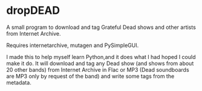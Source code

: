 # dropDEAD
A small program to download and tag Grateful Dead shows and other artists from Internet Archive.

Requires internetarchive, mutagen and PySimpleGUI.

I made this to help myself learn Python,and it does what I had hoped I could make it do. It will download and tag any Dead show (and shows from 
about 20 other bands) from Internet Archive in Flac or MP3 (Dead soundboards are MP3 only by request of the band) and write some tags from the metadata.
